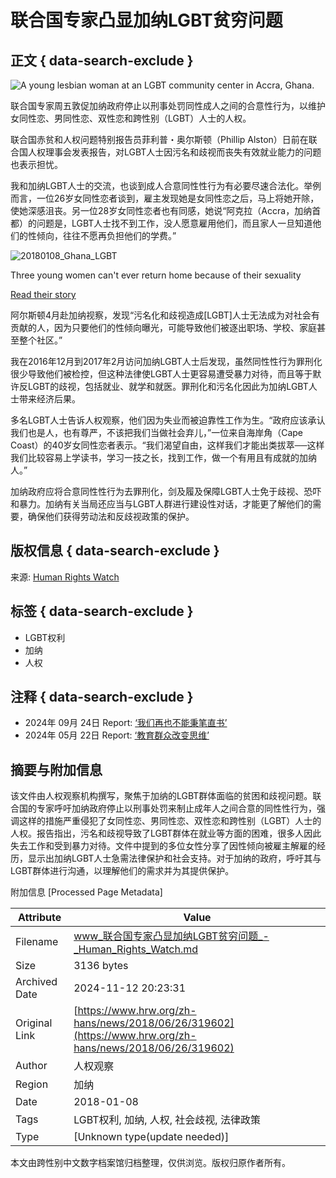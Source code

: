 # 联合国专家凸显加纳LGBT贫穷问题

## 正文 { data-search-exclude }


![A young lesbian woman at an LGBT community center in Accra, Ghana.](https://www.hrw.org/sites/default/files/styles/16x9_large/public/multimedia_images_2017/201801africa_ghana_lgbt_main.jpg?itok=t8fRHsRu)

联合国专家周五敦促加纳政府停止以刑事处罚同性成人之间的合意性行为，以维护女同性恋、男同性恋、双性恋和跨性别（LGBT）人士的人权。

联合国赤贫和人权问题特别报告员菲利普・奥尔斯顿（Phillip Alston）日前在联合国人权理事会发表报告，对LGBT人士因污名和歧视而丧失有效就业能力的问题也表示担忧。

我和加纳LGBT人士的交流，也谈到成人合意同性性行为有必要尽速合法化。举例而言，一位26岁女同性恋者谈到，雇主发现她是女同性恋之后，马上将她开除，使她深感沮丧。另一位28岁女同性恋者也有同感，她说“阿克拉（Accra，加纳首都）的问题是，LGBT人士找不到工作，没人愿意雇用他们，而且家人一旦知道他们的性倾向，往往不愿再负担他们的学费。”

![20180108_Ghana_LGBT](https://www.hrw.org/sites/default/files/multimedia_images_2018/201801lgbt_ghana_lesbians_1.jpg)

Three young women can't ever return home because of their sexuality

[Read their story](https://www.hrw.org/news/2018/01/08/witness-ghanas-lesbians-lives-rejection-and-fear)

阿尔斯顿4月赴加纳视察，发现“污名化和歧视造成\[LGBT\]人士无法成为对社会有贡献的人，因为只要他们的性倾向曝光，可能导致他们被逐出职场、学校、家庭甚至整个社区。”

我在2016年12月到2017年2月访问加纳LGBT人士后发现，虽然同性性行为罪刑化很少导致他们被检控，但这种法律使LGBT人士更容易遭受暴力对待，而且等于默许反LGBT的歧视，包括就业、就学和就医。罪刑化和污名化因此为加纳LGBT人士带来经济后果。

多名LGBT人士告诉人权观察，他们因为失业而被迫靠性工作为生。“政府应该承认我们也是人，也有尊严，不该把我们当做社会弃儿，”一位来自海岸角（Cape Coast）的40岁女同性恋者表示。“我们渴望自由，这样我们才能出类拔萃──这样我们比较容易上学读书，学习一技之长，找到工作，做一个有用且有成就的加纳人。”

加纳政府应将合意同性性行为去罪刑化，剑及履及保障LGBT人士免于歧视、恐吓和暴力。加纳有关当局还应当与LGBT人群进行建设性对话，才能更了解他们的需要，确保他们获得劳动法和反歧视政策的保护。

## 版权信息 { data-search-exclude }
来源: [Human Rights Watch](https://www.hrw.org/zh-hans/news/2018/06/26/319602)

## 标签 { data-search-exclude }
- LGBT权利
- 加纳
- 人权

## 注释 { data-search-exclude }
- 2024年 09月 24日 Report: [‘我们再也不能秉笔直书’](https://www.hrw.org/report/2024/09/25/389164)
- 2024年 05月 22日 Report: [‘教育群众改变思维’](https://www.hrw.org/report/2024/05/22/educate-masses-change-their-minds/chinas-forced-relocation-rural-tibetans)

## 摘要与附加信息

<!-- tcd_abstract -->
该文件由人权观察机构撰写，聚焦于加纳的LGBT群体面临的贫困和歧视问题。联合国的专家呼吁加纳政府停止以刑事处罚来制止成年人之间合意的同性性行为，强调这样的措施严重侵犯了女同性恋、男同性恋、双性恋和跨性别（LGBT）人士的人权。报告指出，污名和歧视导致了LGBT群体在就业等方面的困难，很多人因此失去工作和受到暴力对待。文件中提到的多位女性分享了因性倾向被雇主解雇的经历，显示出加纳LGBT人士急需法律保护和社会支持。对于加纳的政府，呼吁其与LGBT群体进行沟通，以理解他们的需求并为其提供保护。
<!-- tcd_abstract_end -->

附加信息 [Processed Page Metadata]

| Attribute       | Value                                  |
|-----------------|----------------------------------------|
| Filename        | www_联合国专家凸显加纳LGBT贫穷问题_-_Human_Rights_Watch.md                             |
| Size            | 3136 bytes                           |
| Archived Date   | 2024-11-12 20:23:31                             |
| Original Link   | [https://www.hrw.org/zh-hans/news/2018/06/26/319602](https://www.hrw.org/zh-hans/news/2018/06/26/319602)                       |
| Author          | 人权观察                               |
| Region          | 加纳                               |
| Date            | 2018-01-08                                 |
| Tags            | LGBT权利, 加纳, 人权, 社会歧视, 法律政策                                 |
| Type            | [Unknown type(update needed)]                                 |
<!-- tcd_table_end -->

本文由跨性别中文数字档案馆归档整理，仅供浏览。版权归原作者所有。
